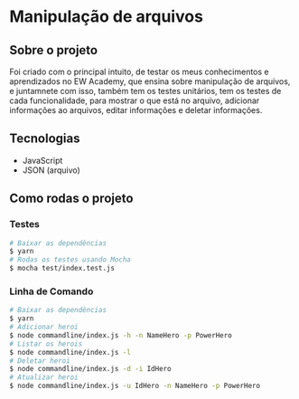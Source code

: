 # Manipulação de arquivos

## Sobre o projeto

Foi criado com o principal intuito, de testar os meus conhecimentos e aprendizados no EW Academy, que ensina sobre manipulação de arquivos, e juntamnete com isso, também tem os testes unitários, tem os testes de cada funcionalidade, para mostrar o que está no arquivo, adicionar informações ao arquivos, editar informações e deletar informações.

## Tecnologias

- JavaScript
- JSON (arquivo)

## Como rodas o projeto

### Testes

```bash
# Baixar as dependências
$ yarn
# Rodas os testes usando Mocha
$ mocha test/index.test.js
```

### Linha de Comando

```bash
# Baixar as dependências
$ yarn
# Adicionar heroi
$ node commandline/index.js -h -n NameHero -p PowerHero
# Listar os herois
$ node commandline/index.js -l
# Deletar heroi 
$ node commandline/index.js -d -i IdHero
# Atualizar heroi
$ node commandline/index.js -u IdHero -n NameHero -p PowerHero
```